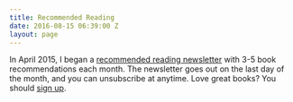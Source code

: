 ```yaml
---
title: Recommended Reading
date: 2016-08-15 06:39:00 Z
layout: page
---
```


In April 2015, I began a [recommended reading newsletter](http://www.tinyletter.com/kyletress) with 3-5 book recommendations each month. The newsletter goes out on the last day of the month, and you can unsubscribe at anytime. Love great books? You should [sign up]( http://www.tinyletter.com/kyletress).